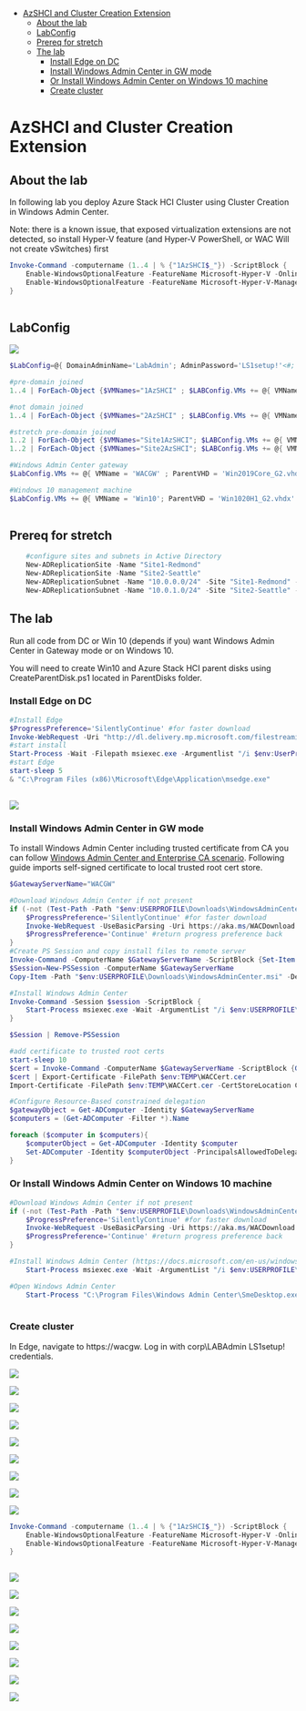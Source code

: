 <!-- TOC -->

- [AzSHCI and Cluster Creation Extension](#azshci-and-cluster-creation-extension)
    - [About the lab](#about-the-lab)
    - [LabConfig](#labconfig)
    - [Prereq for stretch](#prereq-for-stretch)
    - [The lab](#the-lab)
        - [Install Edge on DC](#install-edge-on-dc)
        - [Install Windows Admin Center in GW mode](#install-windows-admin-center-in-gw-mode)
        - [Or Install Windows Admin Center on Windows 10 machine](#or-install-windows-admin-center-on-windows-10-machine)
        - [Create cluster](#create-cluster)

<!-- /TOC -->

# AzSHCI and Cluster Creation Extension

## About the lab

In following lab you deploy Azure Stack HCI Cluster using Cluster Creation in Windows Admin Center.

Note: there is a known issue, that exposed virtualization extensions are not detected, so install Hyper-V feature (and Hyper-V PowerShell, or WAC Will not create vSwitches) first

```powershell
Invoke-Command -computername (1..4 | % {"1AzSHCI$_"}) -ScriptBlock {
    Enable-WindowsOptionalFeature -FeatureName Microsoft-Hyper-V -Online -NoRestart
    Enable-WindowsOptionalFeature -FeatureName Microsoft-Hyper-V-Management-PowerShell -Online -NoRestart
}
 
```

## LabConfig

![](/Scenarios/AzSHCI%20and%20Cluster%20Creation%20Extension/Screenshots/VMs.png)

```PowerShell
$LabConfig=@{ DomainAdminName='LabAdmin'; AdminPassword='LS1setup!'<#; Prefix = 'WSLab-'#> ; DCEdition='4'; Internet=$true ; AdditionalNetworksConfig=@(); VMs=@()}

#pre-domain joined
1..4 | ForEach-Object {$VMNames="1AzSHCI" ; $LABConfig.VMs += @{ VMName = "$VMNames$_" ; Configuration = 'S2D' ; ParentVHD = 'AzSHCI20H2_G2.vhdx' ; HDDNumber = 12; HDDSize= 4TB ; MemoryStartupBytes= 4GB; MGMTNICs=4 ; NestedVirt=$true}} 

#not domain joined
1..4 | ForEach-Object {$VMNames="2AzSHCI" ; $LABConfig.VMs += @{ VMName = "$VMNames$_" ; Configuration = 'S2D' ; ParentVHD = 'AzSHCI20H2_G2.vhdx' ; HDDNumber = 12; HDDSize= 4TB ; MemoryStartupBytes= 4GB; MGMTNICs=4 ; NestedVirt=$true ; Unattend="NoDjoin"}}

#stretch pre-domain joined
1..2 | ForEach-Object {$VMNames="Site1AzSHCI"; $LABConfig.VMs += @{ VMName = "$VMNames$_" ; Configuration = 'S2D' ; ParentVHD = 'AzSHCI20H2_G2.vhdx' ; HDDNumber = 4; HDDSize= 8TB ; MemoryStartupBytes= 4GB ; NestedVirt=$true ; MGMTNICs=4 ; ManagementSubnetID=0}}
1..2 | ForEach-Object {$VMNames="Site2AzSHCI"; $LABConfig.VMs += @{ VMName = "$VMNames$_" ; Configuration = 'S2D' ; ParentVHD = 'AzSHCI20H2_G2.vhdx' ; HDDNumber = 4; HDDSize= 8TB ; MemoryStartupBytes= 4GB ; NestedVirt=$true ; MGMTNICs=4 ; ManagementSubnetID=1}}

#Windows Admin Center gateway
$LabConfig.VMs += @{ VMName = 'WACGW' ; ParentVHD = 'Win2019Core_G2.vhdx' ; MGMTNICs=1 }

#Windows 10 management machine
$LabConfig.VMs += @{ VMName = 'Win10'; ParentVHD = 'Win1020H1_G2.vhdx' ; AddToolsVHD = $True ; MGMTNICs=1 }
 
```

## Prereq for stretch

```Powershell
    #configure sites and subnets in Active Directory
    New-ADReplicationSite -Name "Site1-Redmond"
    New-ADReplicationSite -Name "Site2-Seattle"
    New-ADReplicationSubnet -Name "10.0.0.0/24" -Site "Site1-Redmond" -Location "Redmond, WA"
    New-ADReplicationSubnet -Name "10.0.1.0/24" -Site "Site2-Seattle" -Location "Seattle, WA"
```

## The lab

Run all code from DC or Win 10 (depends if you) want Windows Admin Center in Gateway mode or on Windows 10.

You will need to create Win10 and Azure Stack HCI parent disks using CreateParentDisk.ps1 located in ParentDisks folder.

### Install Edge on DC

```PowerShell
#Install Edge
$ProgressPreference='SilentlyContinue' #for faster download
Invoke-WebRequest -Uri "http://dl.delivery.mp.microsoft.com/filestreamingservice/files/40e309b4-5d46-4AE8-b839-bd74b4cff36e/MicrosoftEdgeEnterpriseX64.msi" -UseBasicParsing -OutFile "$env:USERPROFILE\Downloads\MicrosoftEdgeEnterpriseX64.msi"
#start install
Start-Process -Wait -Filepath msiexec.exe -Argumentlist "/i $env:UserProfile\Downloads\MicrosoftEdgeEnterpriseX64.msi /q"
#start Edge
start-sleep 5
& "C:\Program Files (x86)\Microsoft\Edge\Application\msedge.exe"
 
```

![](/Scenarios/AzSHCI%20and%20Cluster%20Creation%20Extension/Screenshots/Edge.png)

### Install Windows Admin Center in GW mode

To install Windows Admin Center including trusted certificate from CA you can follow [Windows Admin Center and Enterprise CA scenario](/Scenarios/Windows%20Admin%20Center%20and%20Enterprise%20CA). Following guide imports self-signed certificate to local trusted root cert store.

```PowerShell
$GatewayServerName="WACGW"

#Download Windows Admin Center if not present
if (-not (Test-Path -Path "$env:USERPROFILE\Downloads\WindowsAdminCenter.msi")){
    $ProgressPreference='SilentlyContinue' #for faster download
    Invoke-WebRequest -UseBasicParsing -Uri https://aka.ms/WACDownload -OutFile "$env:USERPROFILE\Downloads\WindowsAdminCenter.msi"
    $ProgressPreference='Continue' #return progress preference back
}
#Create PS Session and copy install files to remote server
Invoke-Command -ComputerName $GatewayServerName -ScriptBlock {Set-Item -Path WSMan:\localhost\MaxEnvelopeSizekb -Value 4096}
$Session=New-PSSession -ComputerName $GatewayServerName
Copy-Item -Path "$env:USERPROFILE\Downloads\WindowsAdminCenter.msi" -Destination "$env:USERPROFILE\Downloads\WindowsAdminCenter.msi" -ToSession $Session

#Install Windows Admin Center
Invoke-Command -Session $session -ScriptBlock {
    Start-Process msiexec.exe -Wait -ArgumentList "/i $env:USERPROFILE\Downloads\WindowsAdminCenter.msi /qn /L*v log.txt REGISTRY_REDIRECT_PORT_80=1 SME_PORT=443 SSL_CERTIFICATE_OPTION=generate"
}

$Session | Remove-PSSession

#add certificate to trusted root certs
start-sleep 10
$cert = Invoke-Command -ComputerName $GatewayServerName -ScriptBlock {Get-ChildItem Cert:\LocalMachine\My\ |where subject -eq "CN=Windows Admin Center"}
$cert | Export-Certificate -FilePath $env:TEMP\WACCert.cer
Import-Certificate -FilePath $env:TEMP\WACCert.cer -CertStoreLocation Cert:\LocalMachine\Root\

#Configure Resource-Based constrained delegation
$gatewayObject = Get-ADComputer -Identity $GatewayServerName
$computers = (Get-ADComputer -Filter *).Name

foreach ($computer in $computers){
    $computerObject = Get-ADComputer -Identity $computer
    Set-ADComputer -Identity $computerObject -PrincipalsAllowedToDelegateToAccount $gatewayObject
}

```

### Or Install Windows Admin Center on Windows 10 machine

```PowerShell
#Download Windows Admin Center if not present
if (-not (Test-Path -Path "$env:USERPROFILE\Downloads\WindowsAdminCenter.msi")){
    $ProgressPreference='SilentlyContinue' #for faster download
    Invoke-WebRequest -UseBasicParsing -Uri https://aka.ms/WACDownload -OutFile "$env:USERPROFILE\Downloads\WindowsAdminCenter.msi"
    $ProgressPreference='Continue' #return progress preference back
}

#Install Windows Admin Center (https://docs.microsoft.com/en-us/windows-server/manage/windows-admin-center/deploy/install)
    Start-Process msiexec.exe -Wait -ArgumentList "/i $env:USERPROFILE\Downloads\WindowsAdminCenter.msi /qn /L*v log.txt SME_PORT=6516 SSL_CERTIFICATE_OPTION=generate"

#Open Windows Admin Center
    Start-Process "C:\Program Files\Windows Admin Center\SmeDesktop.exe"
 
```

### Create cluster

In Edge, navigate to https://wacgw. Log in with corp\LABAdmin LS1setup! credentials.

![](/Scenarios/AzSHCI%20and%20Cluster%20Creation%20Extension/Screenshots/WAC01.png)

![](/Scenarios/AzSHCI%20and%20Cluster%20Creation%20Extension/Screenshots/WAC02.png)

![](/Scenarios/AzSHCI%20and%20Cluster%20Creation%20Extension/Screenshots/WAC03.png)

![](/Scenarios/AzSHCI%20and%20Cluster%20Creation%20Extension/Screenshots/WAC04.png)

![](/Scenarios/AzSHCI%20and%20Cluster%20Creation%20Extension/Screenshots/WAC05.png)

![](/Scenarios/AzSHCI%20and%20Cluster%20Creation%20Extension/Screenshots/WAC06.png)

![](/Scenarios/AzSHCI%20and%20Cluster%20Creation%20Extension/Screenshots/WAC07.png)

![](/Scenarios/AzSHCI%20and%20Cluster%20Creation%20Extension/Screenshots/WAC08.png)

![](/Scenarios/AzSHCI%20and%20Cluster%20Creation%20Extension/Screenshots/WAC09.png)

```powershell
Invoke-Command -computername (1..4 | % {"1AzSHCI$_"}) -ScriptBlock {
    Enable-WindowsOptionalFeature -FeatureName Microsoft-Hyper-V -Online -NoRestart
    Enable-WindowsOptionalFeature -FeatureName Microsoft-Hyper-V-Management-PowerShell -Online -NoRestart
}
 
```

![](/Scenarios/AzSHCI%20and%20Cluster%20Creation%20Extension/Screenshots/WAC10.png)

![](/Scenarios/AzSHCI%20and%20Cluster%20Creation%20Extension/Screenshots/WAC11.png)

![](/Scenarios/AzSHCI%20and%20Cluster%20Creation%20Extension/Screenshots/WAC12.png)

![](/Scenarios/AzSHCI%20and%20Cluster%20Creation%20Extension/Screenshots/WAC13.png)

![](/Scenarios/AzSHCI%20and%20Cluster%20Creation%20Extension/Screenshots/WAC14.png)

![](/Scenarios/AzSHCI%20and%20Cluster%20Creation%20Extension/Screenshots/WAC15.png)

![](/Scenarios/AzSHCI%20and%20Cluster%20Creation%20Extension/Screenshots/WAC16.png)

![](/Scenarios/AzSHCI%20and%20Cluster%20Creation%20Extension/Screenshots/WAC17.png)
